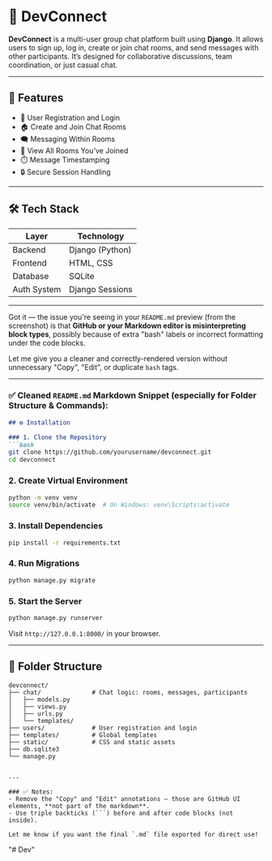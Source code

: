 # 💬 DevConnect

**DevConnect** is a multi-user group chat platform built using **Django**. It allows users to sign up, log in, create or join chat rooms, and send messages with other participants. It’s designed for collaborative discussions, team coordination, or just casual chat.

---

## 🚀 Features

- 👤 User Registration and Login
- 🏠 Create and Join Chat Rooms
- 🗨️ Messaging Within Rooms
- 👥 View All Rooms You’ve Joined
- ⏱️ Message Timestamping
- 🔒 Secure Session Handling

---

## 🛠️ Tech Stack

| Layer        | Technology       |
|--------------|------------------|
| Backend      | Django (Python)  |
| Frontend     | HTML, CSS        |
| Database     | SQLite           |
| Auth System  | Django Sessions  |

---

Got it — the issue you're seeing in your `README.md` preview (from the screenshot) is that **GitHub or your Markdown editor is misinterpreting block types**, possibly because of extra "bash" labels or incorrect formatting under the code blocks.

Let me give you a cleaner and correctly-rendered version without unnecessary "Copy", "Edit", or duplicate `bash` tags.

---

### ✅ Cleaned `README.md` Markdown Snippet (especially for Folder Structure & Commands):

````markdown
## ⚙️ Installation

### 1. Clone the Repository
```bash
git clone https://github.com/yourusername/devconnect.git
cd devconnect
````

### 2. Create Virtual Environment

```bash
python -m venv venv
source venv/bin/activate  # On Windows: venv\Scripts\activate
```

### 3. Install Dependencies

```bash
pip install -r requirements.txt
```

### 4. Run Migrations

```bash
python manage.py migrate
```

### 5. Start the Server

```bash
python manage.py runserver
```

Visit `http://127.0.0.1:8000/` in your browser.

---

## 📁 Folder Structure

```
devconnect/
├── chat/              # Chat logic: rooms, messages, participants
│   ├── models.py
│   ├── views.py
│   ├── urls.py
│   └── templates/
├── users/             # User registration and login
├── templates/         # Global templates
├── static/            # CSS and static assets
├── db.sqlite3
└── manage.py
```

````

---

### ✅ Notes:
- Remove the "Copy" and "Edit" annotations — those are GitHub UI elements, **not part of the markdown**.
- Use triple backticks (```) before and after code blocks (not inside).

Let me know if you want the final `.md` file exported for direct use!
````
"# Dev" 

